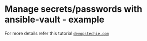 # Manage secrets/passwords with ansible-vault - example

For more details refer this tutorial [`devopstechie.com`](http://devopstechie.com/manage-secrets-passwords-with-ansible-vault)
